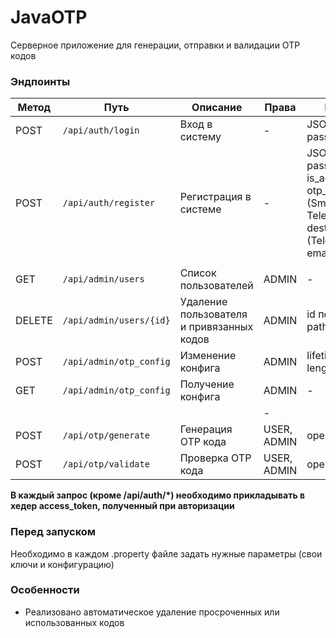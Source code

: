 # JavaOTP

Серверное приложение для генерации, отправки и валидации OTP кодов

### Эндпоинты

| Метод  | Путь                    | Описание                                  | Права       | Параметры                                                                                                                                   |
|--------|-------------------------|-------------------------------------------|-------------|---------------------------------------------------------------------------------------------------------------------------------------------|
| POST   | `/api/auth/login`       | Вход в систему                            | -           | JSON: username, password                                                                                                                    |
| POST   | `/api/auth/register`    | Регистрация в системе                     | -           | JSON: username, password, is_admin, otp_destination (Sms, Email, Telegram, File), destination_address (Telegram chat id, email, tel number) |
|        |                         |                                           |             |                                                                                                                                             |
| GET    | `/api/admin/users`      | Список пользователей                      | ADMIN       | -                                                                                                                                           |
| DELETE | `/api/admin/users/{id}` | Удаление пользователя и привязанных кодов | ADMIN       | id пользователя в path                                                                                                                      |
| POST   | `/api/admin/otp_config` | Изменение конфига                         | ADMIN       | lifetime (секунды), length                                                                                                                  |
| GET    | `/api/admin/otp_config` | Получение конфига                         | ADMIN       | -                                                                                                                                           |
|        |                         |                                           | -           |                                                                                                                                             |
| POST   | `/api/otp/generate`     | Генерация OTP кода                        | USER, ADMIN | operation_id                                                                                                                                |
| POST   | `/api/otp/validate`     | Проверка OTP кода                         | USER, ADMIN | operation_id, value                                                                                                                         |

**В каждый запрос (кроме /api/auth/*) необходимо прикладывать в хедер access_token, полученный при авторизации**

### Перед запуском

Необходимо в каждом .property файле задать нужные параметры (свои ключи и конфигурацию)

### Особенности

- Реализовано автоматическое удаление просроченных или использованных кодов
